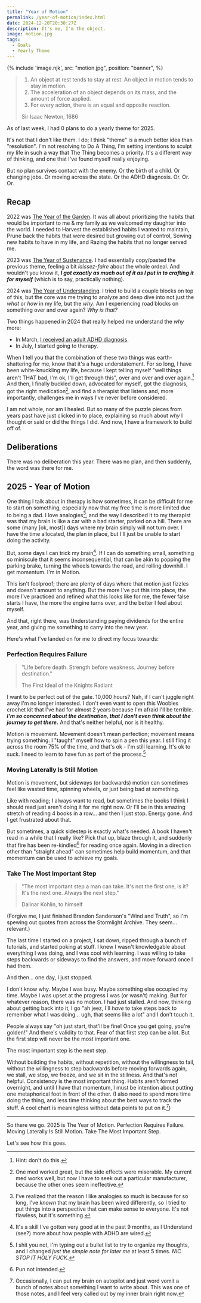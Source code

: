 ```yaml
---
title: "Year of Motion"
permalink: /year-of-motion/index.html
date: 2024-12-20T20:30:27Z
description: It's me, I'm the object.
image: motion.jpg
tags: 
  - Goals
  - Yearly Theme
---
```


{% include 'image.njk',
  src: "motion.jpg",
  position: "banner",
%}

> 1. An object at rest tends to stay at rest. An object in motion tends to stay in motion.
> 2. The acceleration of an object depends on its mass, and the amount of force applied.
> 3. For every action, there is an equal and opposite reaction.
>
> Sir Isaac Newton, 1686

As of last week, I had 0 plans to do a yearly theme for 2025.

It's not that I don't like them. I do; I think "theme" is a much better idea than "resolution". I'm not resolving to Do A Thing, I'm setting intentions to sculpt my life in such a way that The Thing becomes a priority. It's a different way of thinking, and one that I've found myself really enjoying.

But no plan survives contact with the enemy. Or the birth of a child. Or changing jobs. Or moving across the state. Or the ADHD diagnosis. Or. Or. Or.

## Recap

2022 was [The Year of the Garden](/year-of-the-garden/). It was all about prioritizing the habits that would be important to me & my family as we welcomed my daughter into the world. I needed to Harvest the established habits I wanted to maintain, Prune back the habits that were desired but growing out of control, Sowing new habits to have in my life, and Razing the habits that no longer served me.

2023 was [The Year of Sustenance](/year-of-sustenance/). I had essentially copy/pasted the previous theme, feeling a bit *laissez-faire* about the whole ordeal. And wouldn't you know it, ***I got exactly as much out of it as I put in to crafting it for myself*** (which is to say, practically nothing).

2024 was [The Year of Understanding](/year-of-understanding/). I tried to build a couple blocks on top of this, but the core was me trying to analyze and deep dive into not just the *what* or *how* in my life, but the *why*. Am I experiencing road blocks on something over and over again? *Why is that?*

Two things happened in 2024 that really helped me understand the *why* more:

- In March, [I received an adult ADHD diagnosis](/the-kool-aid-pitcner/).
- In July, I started going to therapy.

When I tell you that the combination of these two things was earth-shattering for me, know that it's a huge understatement. For so long, I have been white-knuckling my life, because I kept telling myself "well things aren't THAT bad, I'm ok, I'll get through this", over and over and over again.[^1] And then, I finally buckled down, advocated for myself, got the diagnosis, got the right medication[^2], and find a therapist that listens and, more importantly, challenges me in ways I've never before considered.

[^1]: Hint: don't do this.
[^2]: One med worked great, but the side effects were miserable. My current med works well, but now I have to seek out a particular manufacturer, because the other ones seem ineffective.

I am not whole, nor am I healed. But so many of the puzzle pieces from years past have just clicked in to place, explaining so much about *why* I thought or said or did the things I did. And now, I have a framework to build off of.

## Deliberations

There was no deliberation this year. There was no plan, and then suddenly, the word was there for me.

## 2025 - Year of Motion

One thing I talk about in therapy is how sometimes, it can be difficult for me to start on something, especially now that my free time is more limited due to being a dad. I love analogies[^3], and the way I described it to my therapist was that my brain is like a car with a bad starter, parked on a hill. There are some (many [ok, most]) days where my brain simply will not turn over. I have the time allocated, the plan in place, but I'll just be unable to start doing the activity.

[^3]: I've realized that the reason I like analogies so much is because for so long, I've *known* that my brain has been wired differently, so I tried to put things into a perspective that can make sense to everyone. It's not flawless, but it's something.

But, some days I can trick my brain[^4]. If I can do something small, something so miniscule that it seems inconsequential, that can be akin to popping the parking brake, turning the wheels towards the road, and rolling downhill. I get momentum. I'm in Motion.

[^4]: It's a skill I've gotten very good at in the past 9 months, as I Understand (see?) more about how people with ADHD are wired.

This isn't foolproof; there are plenty of days where that motion just fizzles and doesn't amount to anything. But the more I've put this into place, the more I've practiced and refined what this looks like for me, the fewer false starts I have, the more the engine turns over, and the better I feel about myself.

And that, right there, was Understanding paying dividends for the entire year, and giving me something to carry into the new year.

Here's what I've landed on for me to direct my focus towards:

### Perfection Requires Failure

> "Life before death. Strength before weakness. Journey before destination."
>
> The First Ideal of the Knights Radiant

I want to be perfect out of the gate. 10,000 hours? Nah, if I can't juggle right away I'm no longer interested. I don't even want to open this Woobles crochet kit that I've had for almost 2 years because I'm afraid I'll be terrible. ***I'm so concerned about the destination, that I don't even think about the journey to get there.*** And that's neither helpful, nor is it healthy.

Motion is movement. Movement doesn't mean perfection; movement means trying something. I "taught" myself how to spin a pen this year. I still fling it across the room 75% of the time, and that's ok - I'm still learning. It's ok to suck. I need to learn to have fun as part of the process.[^5]

[^5]: I shit you not, I'm typing out a bullet list to try to organize my thoughts, and I changed *just the simple note for later me* at least 5 times. *NIC STOP IT HOLY FUCK*.

### Moving Laterally Is Still Motion

Motion is movement, but sideways (or backwards) motion can sometimes feel like wasted time, spinning wheels, or just being bad at something.

Like with reading; I always want to read, but sometimes the books I think I should read just aren't doing it for me right now. Or I'll be in this amazing stretch of reading 4 books in a row... and then I just stop. Energy gone. And I get frustrated about that.

But sometimes, a quick sidestep is exactly what's needed. A book I haven't read in a while that I really like? Pick that up, blaze through it, and suddenly that fire has been re-kindled[^6] for reading once again. Moving in a direction other than "straight ahead" can sometimes help build momentum, and that momentum can be used to achieve my goals.

[^6]: Pun not intended.

### Take The Most Important Step

> "The most important step a man can take. It's not the first one, is it? It's the next one. Always the next step."
>
> Dalinar Kohlin, to himself

(Forgive me, I just finished Brandon Sanderson's "Wind and Truth", so I'm spewing out quotes from across the Stormlight Archive. They seem... relevant.)

The last time I started on a project, I sat down, ripped through a bunch of tutorials, and started poking at stuff. I knew I wasn't knowledgable about everything I was doing, and I was cool with learning. I was willing to take steps backwards or sideways to find the answers, and move forward once I had them.

And then... one day, I just stopped.

I don't know why. Maybe I was busy. Maybe something else occupied my time. Maybe I was upset at the progress I was (or wasn't) making. But for whatever reason, there was no motion. I had just stalled. And now, thinking about getting back into it, I go "ah jeez, I'll *have* to take steps back to remember what I was doing... ugh, that seems like a lot" and I don't touch it.

People always say "oh just start, that'll be fine! Once you get going, you're golden!" And there's validity to that. Fear of that first step can be a lot. But the first step will never be the most important one.

The most important step is the next step.

Without building the habits, without repetition, without the willingness to fail, without the willingness to step backwards before moving forwards again, we stall, we stop, we freeze, and we sit in the stillness. And that's not helpful. Consistency is the most important thing. Habits aren't formed overnight, and until I have that momentum, I must be intention about putting one metaphorical foot in front of the other. (I also need to spend more time doing the thing, and less time thinking about the best ways to track the stuff. A cool chart is meaningless without data points to put on it.[^7])

[^7]: Occasionally, I can put my brain on autopilot and just word vomit a bunch of notes about something I want to write about. This was one of those notes, and I feel very called out by my inner brain right now.

---

So there we go. 2025 is The Year of Motion. Perfection Requires Failure. Moving Laterally Is Still Motion. Take The Most Important Step.

Let's see how this goes.
